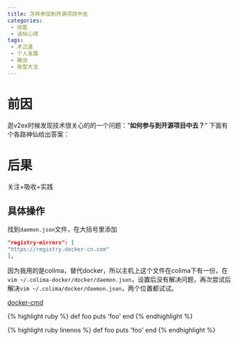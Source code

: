 ```yaml
---
title: 怎样参加到开源项目中去
categories:
 - 技能
 - 读帖心得
tags: 
 - 术之道
 - 个人发展
 - 输出
 - 吸型大法
---
```


# 前因

逛v2ex时候发现技术很关心的的一个问题：“**如何参与到开源项目中去？**”
下面有个各路神仙给出答案：

# 后果

关注+吸收+实践
 
## 具体操作

找到`daemon.json`文件，在大括号里添加

```json
"registry-mirrors": [
"https://registry.docker-cn.com"
],
```
因为我用的是colima，替代docker，所以主机上这个文件在colima下有一份，在`vim ~/.colima-docker/docker/daemon.json`，设置后没有解决问题，再次尝试后解决`vim ~/.colima/docker/daemon.json`，两个位置都试试。

[docker-cmd](https://docs.docker.com/engine/reference/commandline/dockerd/)
 
{% highlight ruby %}
def foo
  puts 'foo'
end
{% endhighlight %}

{% highlight ruby linenos %}
def foo
  puts 'foo'
end
{% endhighlight %}


